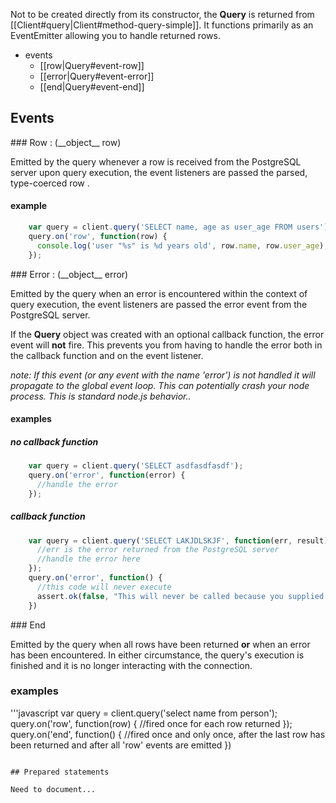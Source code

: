 Not to be created directly from its constructor, the __Query__ is returned from [[Client#query|Client#method-query-simple]]. It functions primarily as an EventEmitter allowing you to handle returned rows.

- events
  - [[row|Query#event-row]]
  - [[error|Query#event-error]]
  - [[end|Query#event-end]]

## Events

<div id="event-row"></div>
### Row : (__object__ row)

Emitted by the query whenever a row is received from the PostgreSQL server upon query execution, the event listeners are passed the parsed, type-coerced row .

#### example
```javascript
    var query = client.query('SELECT name, age as user_age FROM users');
    query.on('row', function(row) {
      console.log('user "%s" is %d years old', row.name, row.user_age);
    });
```

<div id="event-error"></div>
### Error : (__object__ error)

Emitted by the query when an error is encountered within the context of query execution, the event listeners are passed the error event from the PostgreSQL server.

If the __Query__ object was created with an optional callback function, the error event will __not__ fire.  This prevents you from having to handle the error both in the callback function and on the event listener.

_note: If this event (or any event with the name 'error') is not handled it will propagate to the global event loop.  This can potentially crash your node process.  This is standard node.js behavior.._

#### examples

##### no callback function

```javascript
    var query = client.query('SELECT asdfasdfasdf');
    query.on('error', function(error) {
      //handle the error
    });
```

##### callback function
```javascript
    var query = client.query('SELECT LAKJDLSKJF', function(err, result) {
      //err is the error returned from the PostgreSQL server
      //handle the error here
    });
    query.on('error', function() {
      //this code will never execute
      assert.ok(false, "This will never be called because you supplied the optional query callback function");
    })
```

<div id="event-end"></div>
### End

Emitted by the query when all rows have been returned __or__ when an error has been encountered.  In either circumstance, the query's execution is finished and it is no longer interacting with the connection.

### examples

'''javascript
    var query = client.query('select name from person');
    query.on('row', function(row) {
      //fired once for each row returned
    });
    query.on('end', function() {
      //fired once and only once, after the last row has been returned and after all 'row' events are emitted
    })
```

## Prepared statements

Need to document...
